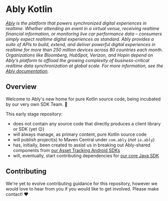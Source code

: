 # Ably Kotlin

_[Ably](https://ably.com) is the platform that powers synchronized digital experiences in realtime. Whether attending an event in a virtual venue, receiving realtime financial information, or monitoring live car performance data – consumers simply expect realtime digital experiences as standard. Ably provides a suite of APIs to build, extend, and deliver powerful digital experiences in realtime for more than 250 million devices across 80 countries each month. Organizations like Bloomberg, HubSpot, Verizon, and Hopin depend on Ably’s platform to offload the growing complexity of business-critical realtime data synchronization at global scale. For more information, see the [Ably documentation](https://ably.com/docs)._

## Overview

Welcome to Ably's new home for pure Kotlin source code, being incubated by our very own SDK Team. :rocket:

This early stage repository:

- does not contain any source code that directly produces a client library or SDK (yet :wink:)
- will always manage, as primary content, pure Kotlin source code
- will publish project(s) to Maven Central under `com.ably` (_not_ `io.ably`)
- has, initially, been created to assist us in breaking out Ably-shared components from [our Asset Tracking Android SDKs](https://github.com/ably/ably-asset-tracking-android)
- will, eventually, start contributing dependencies for [our core Java SDK](https://github.com/ably/ably-java/)

## Contributing

We're yet to evolve contributing guidance for this repository, however we would love to hear from you if you would like to get involved. Please make contact! :heart:
